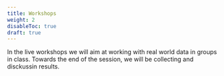 ```yaml
---
title: Workshops
weight: 2
disableToc: true
draft: true
---
```


In the live workshops we will aim at working with real world data in groups in class. Towards the end of the session, we will be collecting and disckussin results.
